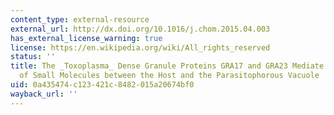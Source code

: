 ```yaml
---
content_type: external-resource
external_url: http://dx.doi.org/10.1016/j.chom.2015.04.003
has_external_license_warning: true
license: https://en.wikipedia.org/wiki/All_rights_reserved
status: ''
title: The _Toxoplasma_ Dense Granule Proteins GRA17 and GRA23 Mediate the Movement
  of Small Molecules between the Host and the Parasitophorous Vacuole
uid: 0a435474-c123-421c-8482-015a20674bf0
wayback_url: ''
---
```

